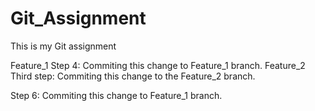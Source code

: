 # Git_Assignment
This is my Git assignment

Feature_1
Step 4: Commiting this change to Feature_1 branch.
Feature_2
Third step: Commiting this change to the Feature_2 branch.

Step 6: Commiting this change to Feature_1 branch.
